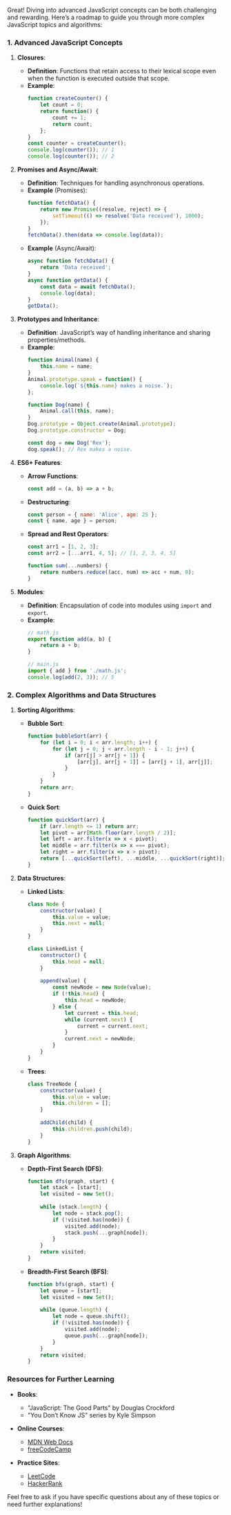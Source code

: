 Great! Diving into advanced JavaScript concepts can be both challenging and rewarding. Here’s a roadmap to guide you through more complex JavaScript topics and algorithms:

### 1. **Advanced JavaScript Concepts**

1. **Closures**:
   - **Definition**: Functions that retain access to their lexical scope even when the function is executed outside that scope.
   - **Example**:
     ```javascript
     function createCounter() {
         let count = 0;
         return function() {
             count += 1;
             return count;
         };
     }
     const counter = createCounter();
     console.log(counter()); // 1
     console.log(counter()); // 2
     ```

2. **Promises and Async/Await**:
   - **Definition**: Techniques for handling asynchronous operations.
   - **Example** (Promises):
     ```javascript
     function fetchData() {
         return new Promise((resolve, reject) => {
             setTimeout(() => resolve('Data received'), 1000);
         });
     }
     fetchData().then(data => console.log(data));
     ```
   - **Example** (Async/Await):
     ```javascript
     async function fetchData() {
         return 'Data received';
     }
     async function getData() {
         const data = await fetchData();
         console.log(data);
     }
     getData();
     ```

3. **Prototypes and Inheritance**:
   - **Definition**: JavaScript’s way of handling inheritance and sharing properties/methods.
   - **Example**:
     ```javascript
     function Animal(name) {
         this.name = name;
     }
     Animal.prototype.speak = function() {
         console.log(`${this.name} makes a noise.`);
     };
     
     function Dog(name) {
         Animal.call(this, name);
     }
     Dog.prototype = Object.create(Animal.prototype);
     Dog.prototype.constructor = Dog;
     
     const dog = new Dog('Rex');
     dog.speak(); // Rex makes a noise.
     ```

4. **ES6+ Features**:
   - **Arrow Functions**:
     ```javascript
     const add = (a, b) => a + b;
     ```
   - **Destructuring**:
     ```javascript
     const person = { name: 'Alice', age: 25 };
     const { name, age } = person;
     ```
   - **Spread and Rest Operators**:
     ```javascript
     const arr1 = [1, 2, 3];
     const arr2 = [...arr1, 4, 5]; // [1, 2, 3, 4, 5]

     function sum(...numbers) {
         return numbers.reduce((acc, num) => acc + num, 0);
     }
     ```

5. **Modules**:
   - **Definition**: Encapsulation of code into modules using `import` and `export`.
   - **Example**:
     ```javascript
     // math.js
     export function add(a, b) {
         return a + b;
     }
     
     // main.js
     import { add } from './math.js';
     console.log(add(2, 3)); // 5
     ```

### 2. **Complex Algorithms and Data Structures**

1. **Sorting Algorithms**:
   - **Bubble Sort**:
     ```javascript
     function bubbleSort(arr) {
         for (let i = 0; i < arr.length; i++) {
             for (let j = 0; j < arr.length - i - 1; j++) {
                 if (arr[j] > arr[j + 1]) {
                     [arr[j], arr[j + 1]] = [arr[j + 1], arr[j]];
                 }
             }
         }
         return arr;
     }
     ```
   - **Quick Sort**:
     ```javascript
     function quickSort(arr) {
         if (arr.length <= 1) return arr;
         let pivot = arr[Math.floor(arr.length / 2)];
         let left = arr.filter(x => x < pivot);
         let middle = arr.filter(x => x === pivot);
         let right = arr.filter(x => x > pivot);
         return [...quickSort(left), ...middle, ...quickSort(right)];
     }
     ```

2. **Data Structures**:
   - **Linked Lists**:
     ```javascript
     class Node {
         constructor(value) {
             this.value = value;
             this.next = null;
         }
     }
     
     class LinkedList {
         constructor() {
             this.head = null;
         }
         
         append(value) {
             const newNode = new Node(value);
             if (!this.head) {
                 this.head = newNode;
             } else {
                 let current = this.head;
                 while (current.next) {
                     current = current.next;
                 }
                 current.next = newNode;
             }
         }
     }
     ```
   - **Trees**:
     ```javascript
     class TreeNode {
         constructor(value) {
             this.value = value;
             this.children = [];
         }
         
         addChild(child) {
             this.children.push(child);
         }
     }
     ```

3. **Graph Algorithms**:
   - **Depth-First Search (DFS)**:
     ```javascript
     function dfs(graph, start) {
         let stack = [start];
         let visited = new Set();
         
         while (stack.length) {
             let node = stack.pop();
             if (!visited.has(node)) {
                 visited.add(node);
                 stack.push(...graph[node]);
             }
         }
         return visited;
     }
     ```

   - **Breadth-First Search (BFS)**:
     ```javascript
     function bfs(graph, start) {
         let queue = [start];
         let visited = new Set();
         
         while (queue.length) {
             let node = queue.shift();
             if (!visited.has(node)) {
                 visited.add(node);
                 queue.push(...graph[node]);
             }
         }
         return visited;
     }
     ```

### Resources for Further Learning

- **Books**: 
  - "JavaScript: The Good Parts" by Douglas Crockford
  - "You Don’t Know JS" series by Kyle Simpson

- **Online Courses**:
  - [MDN Web Docs](https://developer.mozilla.org/en-US/)
  - [freeCodeCamp](https://www.freecodecamp.org/)

- **Practice Sites**:
  - [LeetCode](https://leetcode.com/)
  - [HackerRank](https://www.hackerrank.com/)

Feel free to ask if you have specific questions about any of these topics or need further explanations!